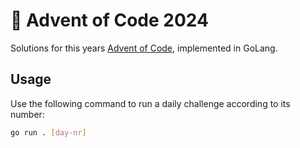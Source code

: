 # 🎄 Advent of Code 2024

Solutions for this years [Advent of Code](https://adventofcode.com/2024), implemented in GoLang.

## Usage

Use the following command to run a daily challenge according to its number:

```bash
go run . [day-nr]
```
